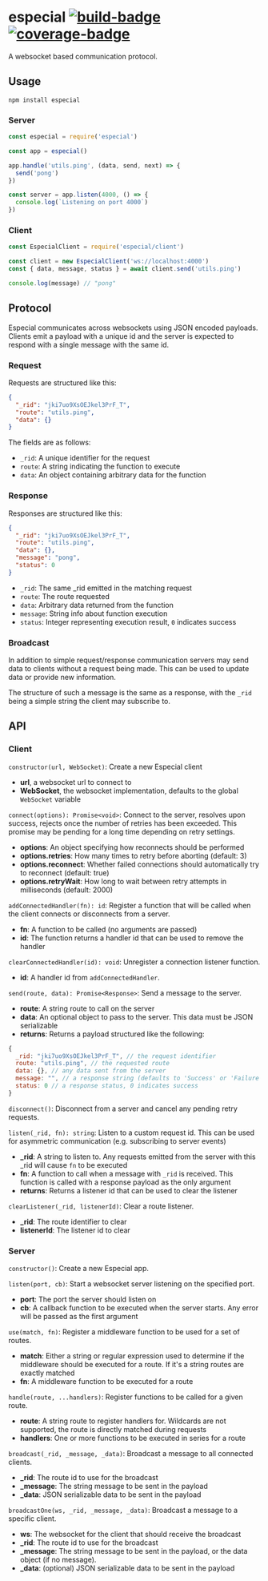 # especial <a href="https://app.circleci.com/pipelines/github/vimwitch/especial" target="_blank">![build-badge](https://img.shields.io/circleci/build/github/vimwitch/especial?token=9c37b99e7b34a165ae1f3e0c6ea4c5acead2db40)</a> <a href="https://tubby.cloud/tubs/617c8c01d6af3500196df884/index.html" target="_blank">![coverage-badge](https://tubby.cloud/tubs/617c8c01d6af3500196df884/badge.svg)</a>

A websocket based communication protocol.

## Usage

`npm install especial`

### Server

```js
const especial = require('especial')

const app = especial()

app.handle('utils.ping', (data, send, next) => {
  send('pong')
})

const server = app.listen(4000, () => {
  console.log(`Listening on port 4000`)
})

```

### Client

```js
const EspecialClient = require('especial/client')

const client = new EspecialClient('ws://localhost:4000')
const { data, message, status } = await client.send('utils.ping')

console.log(message) // "pong"
```

## Protocol

Especial communicates across websockets using JSON encoded payloads. Clients emit a payload with a unique id and the server is expected to respond with a single message with the same id.

### Request

Requests are structured like this:

```json
{
  "_rid": "jki7uo9XsOEJkel3PrF_T",
  "route": "utils.ping",
  "data": {}
}
```

The fields are as follows:
  - `_rid`: A unique identifier for the request
  - `route`: A string indicating the function to execute
  - `data`: An object containing arbitrary data for the function

### Response

Responses are structured like this:

```json
{
  "_rid": "jki7uo9XsOEJkel3PrF_T",
  "route": "utils.ping",
  "data": {},
  "message": "pong",
  "status": 0
}
```

- `_rid`: The same \_rid emitted in the matching request
- `route`: The route requested
- `data`: Arbitrary data returned from the function
- `message`: String info about function execution
- `status`: Integer representing execution result, `0` indicates success

### Broadcast

In addition to simple request/response communication servers may send data to clients without a request being made. This can be used to update data or provide new information.

The structure of such a message is the same as a response, with the `_rid` being a simple string the client may subscribe to.

## API

### Client

`constructor(url, WebSocket)`: Create a new Especial client
  - **url**, a websocket url to connect to
  - **WebSocket**, the websocket implementation, defaults to the global `WebSocket` variable

`connect(options): Promise<void>`: Connect to the server, resolves upon success, rejects once the number of retries has been exceeded. This promise may be pending for a long time depending on retry settings.
  - **options**: An object specifying how reconnects should be performed
  - **options.retries**: How many times to retry before aborting (default: 3)
  - **options.reconnect**: Whether failed connections should automatically try to reconnect (default: true)
  - **options.retryWait**: How long to wait between retry attempts in milliseconds (default: 2000)

`addConnectedHandler(fn): id`: Register a function that will be called when the client connects or disconnects from a server.
  - **fn**: A function to be called (no arguments are passed)
  - **id**: The function returns a handler id that can be used to remove the handler

`clearConnectedHandler(id): void`: Unregister a connection listener function.
  - **id**: A handler id from `addConnectedHandler`.

`send(route, data): Promise<Response>`: Send a message to the server.
  - **route**: A string route to call on the server
  - **data**: An optional object to pass to the server. This data must be JSON serializable
  - **returns**: Returns a payload structured like the following:

```js
{
  _rid: "jki7uo9XsOEJkel3PrF_T", // the request identifier
  route: "utils.ping", // the requested route
  data: {}, // any data sent from the server
  message: "", // a response string (defaults to 'Success' or 'Failure')
  status: 0 // a response status, 0 indicates success
}
```

`disconnect()`: Disconnect from a server and cancel any pending retry requests.

`listen(_rid, fn): string`: Listen to a custom request id. This can be used for asymmetric communication (e.g. subscribing to server events)
  - **_rid**: A string to listen to. Any requests emitted from the server with this _rid will cause `fn` to be executed
  - **fn**: A function to call when a message with `_rid` is received. This function is called with a response payload as the only argument
  - **returns**: Returns a listener id that can be used to clear the listener

`clearListener(_rid, listenerId)`: Clear a route listener.
  - **_rid**: The route identifier to clear
  - **listenerId**: The listener id to clear

### Server

`constructor()`: Create a new Especial app.

`listen(port, cb)`: Start a websocket server listening on the specified port.
  - **port**: The port the server should listen on
  - **cb**: A callback function to be executed when the server starts. Any error will be passed as the first argument

`use(match, fn)`: Register a middleware function to be used for a set of routes.
  - **match**: Either a string or regular expression used to determine if the middleware should be executed for a route. If it's a string routes are exactly matched
  - **fn**: A middleware function to be executed for a route

`handle(route, ...handlers)`: Register functions to be called for a given route.
  - **route**: A string route to register handlers for. Wildcards are not supported, the route is directly matched during requests
  - **handlers**: One or more functions to be executed in series for a route

`broadcast(_rid, _message, _data)`: Broadcast a message to all connected clients.
  - **_rid**: The route id to use for the broadcast
  - **_message**: The string message to be sent in the payload
  - **_data**: JSON serializable data to be sent in the payload

`broadcastOne(ws, _rid, _message, _data)`: Broadcast a message to a specific client.
  - **ws**: The websocket for the client that should receive the broadcast
  - **_rid**: The route id to use for the broadcast
  - **_message**: The string message to be sent in the payload, or the data object (if no message).
  - **_data**: (optional) JSON serializable data to be sent in the payload
